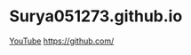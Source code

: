 # Surya051273.github.io
[YouTube](https://www.youtube.com)
<a href="https://github.com/" target="_blank" rel="noopener">https://github.com/</a>
